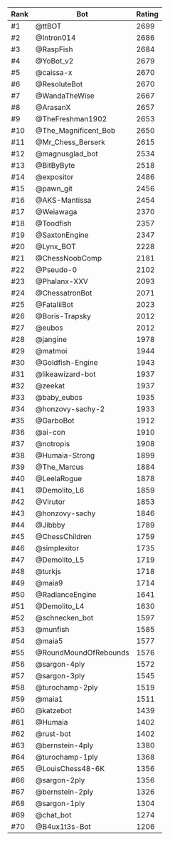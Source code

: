 Rank|Bot|Rating
---|---|---
#1|@ttBOT|2699
#2|@Intron014|2686
#3|@RaspFish|2684
#4|@YoBot_v2|2679
#5|@caissa-x|2670
#6|@ResoluteBot|2670
#7|@WandaTheWise|2667
#8|@ArasanX|2657
#9|@TheFreshman1902|2653
#10|@The_Magnificent_Bob|2650
#11|@Mr_Chess_Berserk|2615
#12|@magnusglad_bot|2534
#13|@BitByByte|2518
#14|@expositor|2486
#15|@pawn_git|2456
#16|@AKS-Mantissa|2454
#17|@Weiawaga|2370
#18|@Toodfish|2357
#19|@SaxtonEngine|2347
#20|@Lynx_BOT|2228
#21|@ChessNoobComp|2181
#22|@Pseudo-0|2102
#23|@Phalanx-XXV|2093
#24|@ChessatronBot|2071
#25|@FataliiBot|2023
#26|@Boris-Trapsky|2012
#27|@eubos|2012
#28|@jangine|1978
#29|@matmoi|1944
#30|@Goldfish-Engine|1943
#31|@likeawizard-bot|1937
#32|@zeekat|1937
#33|@baby_eubos|1935
#34|@honzovy-sachy-2|1933
#35|@GarboBot|1912
#36|@ai-con|1910
#37|@notropis|1908
#38|@Humaia-Strong|1899
#39|@The_Marcus|1884
#40|@LeelaRogue|1878
#41|@Demolito_L6|1859
#42|@Virutor|1853
#43|@honzovy-sachy|1846
#44|@Jibbby|1789
#45|@ChessChildren|1759
#46|@simplexitor|1735
#47|@Demolito_L5|1719
#48|@turkjs|1718
#49|@maia9|1714
#50|@RadianceEngine|1641
#51|@Demolito_L4|1630
#52|@schnecken_bot|1597
#53|@munfish|1585
#54|@maia5|1577
#55|@RoundMoundOfRebounds|1576
#56|@sargon-4ply|1572
#57|@sargon-3ply|1545
#58|@turochamp-2ply|1519
#59|@maia1|1511
#60|@katzebot|1439
#61|@Humaia|1402
#62|@rust-bot|1402
#63|@bernstein-4ply|1380
#64|@turochamp-1ply|1368
#65|@LouisChess48-6K|1356
#66|@sargon-2ply|1356
#67|@bernstein-2ply|1326
#68|@sargon-1ply|1304
#69|@chat_bot|1274
#70|@B4ux1t3s-Bot|1206
